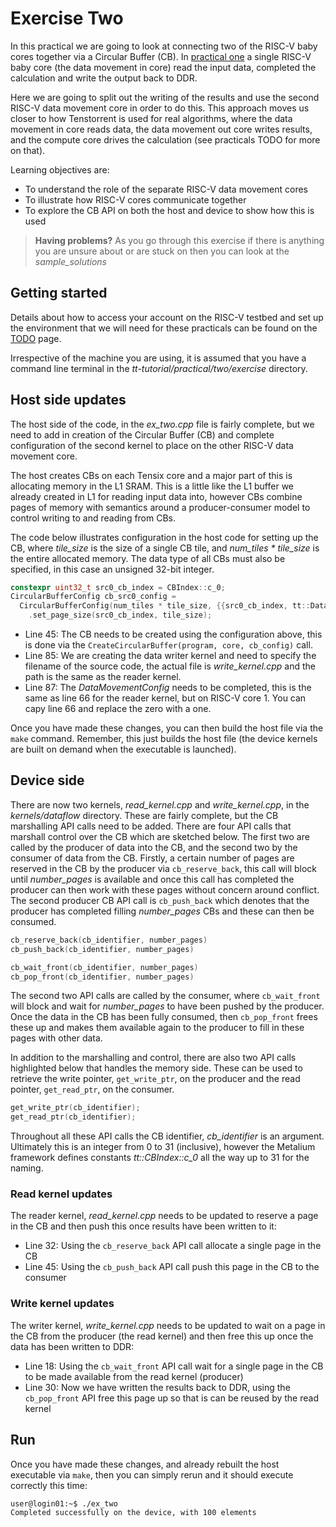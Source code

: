 # Exercise Two

In this practical we are going to look at connecting two of the RISC-V baby cores together via a Circular Buffer (CB). In [practical one](https://github.com/RISCVtestbed/tt-tutorial/tree/main/practical/one/exercise) a single RISC-V baby core (the data movement in core) read the input data, completed the calculation and write the output back to DDR. 

Here we are going to split out the writing of the results and use the second RISC-V data movement core in order to do this. This approach moves us closer to how Tenstorrent is used for real algorithms, where the data movement in core reads data, the data movement out core writes results, and the compute core drives the calculation (see practicals TODO for more on that).

Learning objectives are:

* To understand the role of the separate RISC-V data movement cores
* To illustrate how RISC-V cores communicate together
* To explore the CB API on both the host and device to show how this is used

>**Having problems?**
> As you go through this exercise if there is anything you are unsure about or are stuck on then you can look at the _sample_solutions_

## Getting started

Details about how to access your account on the RISC-V testbed and set up the environment that we will need for these practicals can be found on the [TODO](setup.md) page.

Irrespective of the machine you are using, it is assumed that you have a command line terminal in the _tt-tutorial/practical/two/exercise_ directory.

## Host side updates

The host side of the code, in the _ex_two.cpp_ file is fairly complete, but we need to add in creation of the Circular Buffer (CB) and complete configuration of the second kernel to place on the other RISC-V data movement core.

The host creates CBs on each Tensix core and a major part of this is allocating memory in the L1 SRAM. This is a little like the L1 buffer we already created in L1 for reading input data into, however CBs combine pages of memory with semantics around a producer-consumer model to control writing to and reading from CBs. 

The code below illustrates configuration in the host code for setting up the CB, where _tile_size_ is the size of a single CB tile, and _num_tiles * tile_size_ is the entire allocated memory. The data type of all CBs must also be specified, in this case an unsigned 32-bit integer.

```c++
constexpr uint32_t src0_cb_index = CBIndex::c_0;
CircularBufferConfig cb_src0_config =
  CircularBufferConfig(num_tiles * tile_size, {{src0_cb_index, tt::DataFormat::UInt32}})
    .set_page_size(src0_cb_index, tile_size);
```

* Line 45: The CB needs to be created using the configuration above, this is done via the `CreateCircularBuffer(program, core, cb_config)` call.
* Line 85: We are creating the data writer kernel and need to specify the filename of the source code, the actual file is _write_kernel.cpp_ and the path is the same as the reader kernel.
* Line 87: The _DataMovementConfig_ needs to be completed, this is the same as line 66 for the reader kernel, but on RISC-V core 1. You can capy line 66 and replace the zero with a one.

Once you have made these changes, you can then build the host file via the `make` command. Remember, this just builds the host file (the device kernels are built on demand when the executable is launched).

## Device side

There are now two kernels, _read_kernel.cpp_ and _write_kernel.cpp_, in the _kernels/dataflow_ directory. These are fairly complete, but the CB marshalling API calls need to be added. There are four API calls that marshall control over the CB which are sketched below. The first two are called by the producer of data into the CB, and the second two by the consumer of data from the CB. Firstly, a certain number of pages are reserved in the CB by the producer via `cb_reserve_back`, this call will block until _number_pages_ is available and once this call has completed the producer can then work with these pages without concern around conflict. The second producer CB API call is `cb_push_back` which denotes that the producer has completed filling _number_pages_ CBs and these can then be consumed.

```c++
cb_reserve_back(cb_identifier, number_pages)
cb_push_back(cb_identifier, number_pages)

cb_wait_front(cb_identifier, number_pages)
cb_pop_front(cb_identifier, number_pages)
```

The second two API calls are called by the consumer, where `cb_wait_front` will block and wait for _number_pages_ to have been pushed by the producer. Once the data in the CB has been fully consumed, then `cb_pop_front` frees these up and makes them available again to the producer to fill in these pages with other data.

In addition to the marshalling and control, there are also two API calls highlighted below that handles the memory side. These can be used to retrieve the write pointer, `get_write_ptr`, on the producer and the read pointer, `get_read_ptr`, on the consumer. 

```c++
get_write_ptr(cb_identifier);
get_read_ptr(cb_identifier);
```

Throughout all these API calls the CB identifier, _cb_identifier_ is an argument. Ultimately this is an integer from 0 to 31 (inclusive), however the Metalium framework defines constants _tt::CBIndex::c_0_ all the way up to 31 for the naming.

### Read kernel updates

The reader kernel, _read_kernel.cpp_ needs to be updated to reserve a page in the CB and then push this once results have been written to it:

* Line 32: Using the `cb_reserve_back` API call allocate a single page in the CB
* Line 45: Using the `cb_push_back` API call push this page in the CB to the consumer

### Write kernel updates

The writer kernel, _write_kernel.cpp_ needs to be updated to wait on a page in the CB from the producer (the read kernel) and then free this up once the data has been written to DDR:

* Line 18: Using the `cb_wait_front` API call wait for a single page in the CB to be made available from the read kernel (producer)
* Line 30: Now we have written the results back to DDR, using the `cb_pop_front` API free this page up so that is can be reused by the read kernel

## Run

Once you have made these changes, and already rebuilt the host executable via `make`, then you can simply rerun and it should execute correctly this time:

```bash
user@login01:~$ ./ex_two
Completed successfully on the device, with 100 elements
```
